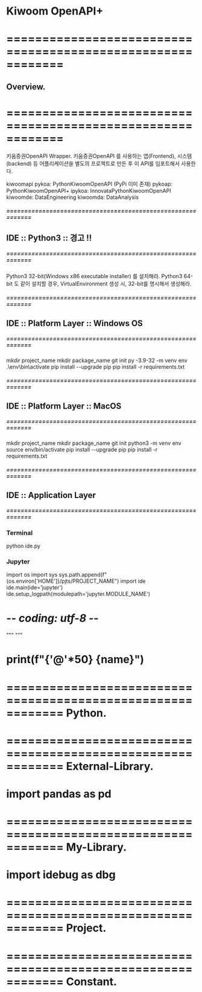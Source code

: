 # Kiwoom OpenAPI+


# ============================================================
## Overview.
# ============================================================
키움증권OpenAPI Wrapper.
키움증권OpenAPI 를 사용하는 앱(Frontend), 시스템(backend) 등 어플리케이션을 별도의 프로젝트로
만든 후 이 API를 임포트해서 사용한다.

kiwoomapi
pykoa: PythonKiwoomOpenAPI (PyPi 이미 존재)
pykoap: PythonKiwoomOpenAPI+
ipykoa: InnovataPythonKiwoomOpenAPI
kiwoomde: DataEngineering
kiwoomda: DataAnalysis





##### ============================================================
## IDE :: Python3 :: 경고 !!
##### ============================================================
Python3 32-bit(Windows x86 executable installer) 를 설치해라.
Python3 64-bit 도 같이 설치할 경우, VirtualEnvironment 생성 시, 32-bit를 명시해서 생성해라.
##### ============================================================
## IDE :: Platform Layer :: Windows OS
##### ============================================================

mkdir project_name
mkdir package_name
git init
py -3.9-32 -m venv env
.\env\bin\activate
pip install --upgrade pip
pip install -r requirements.txt


##### ============================================================
## IDE :: Platform Layer :: MacOS
##### ============================================================

mkdir project_name
mkdir package_name
git init
python3 -m venv env
source env/bin/activate
pip install --upgrade pip
pip install -r requirements.txt

##### ============================================================
## IDE :: Application Layer
##### ============================================================

### Terminal

python ide.py

### Jupyter

import os
import sys
sys.path.append(f"{os.environ['HOME']}/pjts/PROJECT_NAME")
import ide
ide.main(ide='jupyter')
ide.setup_logpath(modulepath='jupyter.MODULE_NAME')



# -*- coding: utf-8 -*-
"""
"""
# print(f"{'@'*50} {__name__}")
# ============================================================ Python.
# ============================================================ External-Library.
# import pandas as pd
# ============================================================ My-Library.
# import idebug as dbg
# ============================================================ Project.
# ============================================================ Constant.
